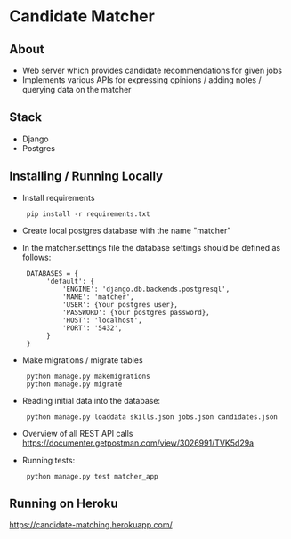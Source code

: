 # Candidate Matcher

## About 
* Web server which provides candidate recommendations for given jobs
* Implements various APIs for expressing opinions / adding notes / querying data on the matcher

## Stack
* Django
* Postgres

## Installing / Running Locally
* Install requirements
 
       pip install -r requirements.txt
       
* Create local postgres database with the name "matcher"
   
* In the matcher.settings file the database settings should be defined as follows:
       
       DATABASES = {
            'default': {
                'ENGINE': 'django.db.backends.postgresql',
                'NAME': 'matcher',
                'USER': {Your postgres user},
                'PASSWORD': {Your postgres password},
                'HOST': 'localhost',
                'PORT': '5432',
            }
       }
    

* Make migrations / migrate tables
       
       python manage.py makemigrations
       python manage.py migrate

* Reading initial data into the database:
        
       python manage.py loaddata skills.json jobs.json candidates.json

* Overview of all REST API calls 
    https://documenter.getpostman.com/view/3026991/TVK5d29a

* Running tests:
        
       python manage.py test matcher_app
       
## Running on Heroku

https://candidate-matching.herokuapp.com/

